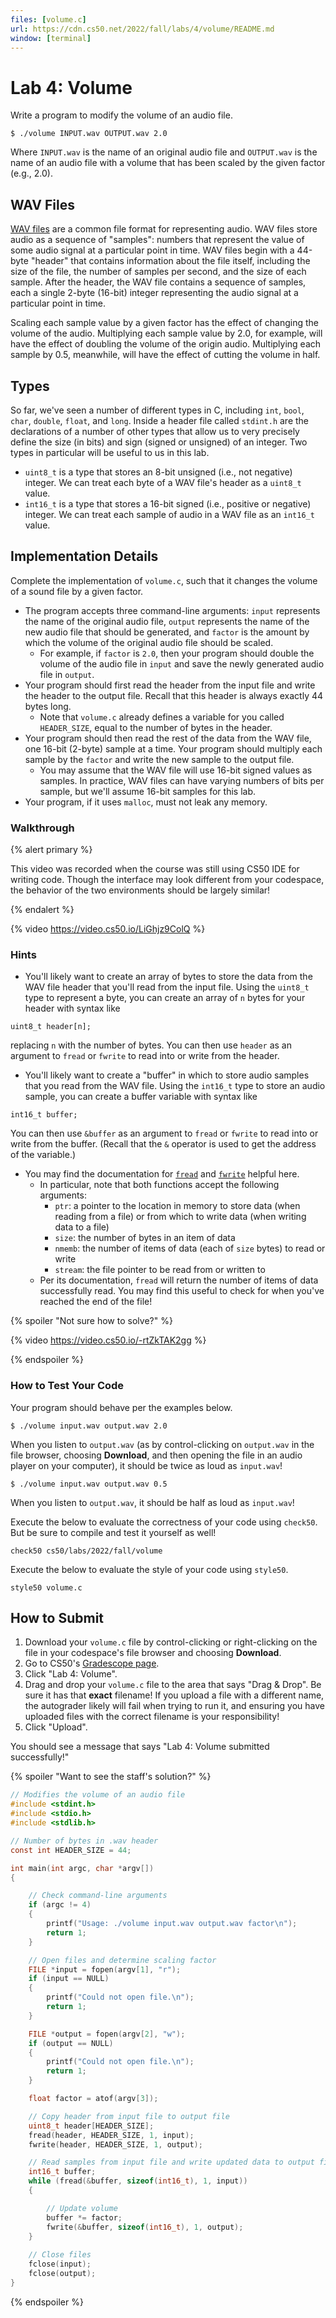 ```yaml
---
files: [volume.c]
url: https://cdn.cs50.net/2022/fall/labs/4/volume/README.md
window: [terminal]
---
```


# Lab 4: Volume

Write a program to modify the volume of an audio file.

```
$ ./volume INPUT.wav OUTPUT.wav 2.0
```

Where `INPUT.wav` is the name of an original audio file and `OUTPUT.wav` is the name of an audio file with a volume that has been scaled by the given factor (e.g., 2.0).

## WAV Files

[WAV files](https://docs.fileformat.com/audio/wav/) are a common file format for representing audio. WAV files store audio as a sequence of "samples": numbers that represent the value of some audio signal at a particular point in time. WAV files begin with a 44-byte "header" that contains information about the file itself, including the size of the file, the number of samples per second, and the size of each sample. After the header, the WAV file contains a sequence of samples, each a single 2-byte (16-bit) integer representing the audio signal at a particular point in time.

Scaling each sample value by a given factor has the effect of changing the volume of the audio. Multiplying each sample value by 2.0, for example, will have the effect of doubling the volume of the origin audio. Multiplying each sample by 0.5, meanwhile, will have the effect of cutting the volume in half.

## Types

So far, we've seen a number of different types in C, including `int`, `bool`, `char`, `double`, `float`, and `long`. Inside a header file called `stdint.h` are the declarations of a number of other types that allow us to very precisely define the size (in bits) and sign (signed or unsigned) of an integer. Two types in particular will be useful to us in this lab.

* `uint8_t` is a type that stores an 8-bit unsigned (i.e., not negative) integer. We can treat each byte of a WAV file's header as a `uint8_t` value.
* `int16_t` is a type that stores a 16-bit signed (i.e., positive or negative) integer. We can treat each sample of audio in a WAV file as an `int16_t` value.

## Implementation Details

Complete the implementation of `volume.c`, such that it changes the volume of a sound file by a given factor.

* The program accepts three command-line arguments: `input` represents the name of the original audio file, `output` represents the name of the new audio file that should be generated, and `factor` is the amount by which the volume of the original audio file should be scaled.
    * For example, if `factor` is `2.0`, then your program should double the volume of the audio file in `input` and save the newly generated audio file in `output`.
* Your program should first read the header from the input file and write the header to the output file. Recall that this header is always exactly 44 bytes long.
    * Note that `volume.c` already defines a variable for you called `HEADER_SIZE`, equal to the number of bytes in the header.
* Your program should then read the rest of the data from the WAV file, one 16-bit (2-byte) sample at a time. Your program should multiply each sample by the `factor` and write the new sample to the output file.
    * You may assume that the WAV file will use 16-bit signed values as samples. In practice, WAV files can have varying numbers of bits per sample, but we'll assume 16-bit samples for this lab.
* Your program, if it uses `malloc`, must not leak any memory.

### Walkthrough

{% alert primary %}

This video was recorded when the course was still using CS50 IDE for writing code. Though the interface may look different from your codespace, the behavior of the two environments should be largely similar!

{% endalert %}

{% video https://video.cs50.io/LiGhjz9ColQ %}

### Hints

* You'll likely want to create an array of bytes to store the data from the WAV file header that you'll read from the input file. Using the `uint8_t` type to represent a byte, you can create an array of `n` bytes for your header with syntax like

```
uint8_t header[n];
```

replacing `n` with the number of bytes. You can then use `header` as an argument to `fread` or `fwrite` to read into or write from the header.

* You'll likely want to create a "buffer" in which to store audio samples that you read from the WAV file. Using the `int16_t` type to store an audio sample, you can create a buffer variable with syntax like

```
int16_t buffer;
```

You can then use `&buffer` as an argument to `fread` or `fwrite` to read into or write from the buffer. (Recall that the `&` operator is used to get the address of the variable.)

* You may find the documentation for [`fread`](https://man.cs50.io/3/fread) and [`fwrite`](https://man.cs50.io/3/fwrite) helpful here.
    * In particular, note that both functions accept the following arguments:
        * `ptr`: a pointer to the location in memory to store data (when reading from a file) or from which to write data (when writing data to a file)
        * `size`: the number of bytes in an item of data
        * `nmemb`: the number of items of data (each of `size` bytes) to read or write
        * `stream`: the file pointer to be read from or written to
    * Per its documentation, `fread` will return the number of items of data successfully read. You may find this useful to check for when you've reached the end of the file!

{% spoiler "Not sure how to solve?" %}

{% video https://video.cs50.io/-rtZkTAK2gg %}

{% endspoiler %}

### How to Test Your Code

Your program should behave per the examples below.

```
$ ./volume input.wav output.wav 2.0
```

When you listen to `output.wav` (as by control-clicking on `output.wav` in the file browser, choosing **Download**, and then opening the file in an audio player on your computer), it should be twice as loud as `input.wav`!


```
$ ./volume input.wav output.wav 0.5
```

When you listen to `output.wav`, it should be half as loud as `input.wav`!

Execute the below to evaluate the correctness of your code using `check50`. But be sure to compile and test it yourself as well!

```
check50 cs50/labs/2022/fall/volume
```

Execute the below to evaluate the style of your code using `style50`.

```
style50 volume.c
```

## How to Submit

1. Download your `volume.c` file by control-clicking or right-clicking on the file in your codespace's file browser and choosing **Download**.
2. Go to CS50's [Gradescope page](https://www.gradescope.com/courses/411020).
3. Click "Lab 4: Volume".
4. Drag and drop your `volume.c` file to the area that says "Drag & Drop". Be sure it has that **exact** filename! If you upload a file with a different name, the autograder likely will fail when trying to run it, and ensuring you have uploaded files with the correct filename is your responsibility!
5. Click "Upload".

You should see a message that says "Lab 4: Volume submitted successfully!"

{% spoiler "Want to see the staff's solution?" %}
```c
// Modifies the volume of an audio file
#include <stdint.h>
#include <stdio.h>
#include <stdlib.h>

// Number of bytes in .wav header
const int HEADER_SIZE = 44;

int main(int argc, char *argv[])
{

    // Check command-line arguments
    if (argc != 4)
    {
        printf("Usage: ./volume input.wav output.wav factor\n");
        return 1;
    }

    // Open files and determine scaling factor
    FILE *input = fopen(argv[1], "r");
    if (input == NULL)
    {
        printf("Could not open file.\n");
        return 1;
    }

    FILE *output = fopen(argv[2], "w");
    if (output == NULL)
    {
        printf("Could not open file.\n");
        return 1;
    }

    float factor = atof(argv[3]);

    // Copy header from input file to output file
    uint8_t header[HEADER_SIZE];
    fread(header, HEADER_SIZE, 1, input);
    fwrite(header, HEADER_SIZE, 1, output);

    // Read samples from input file and write updated data to output file
    int16_t buffer;
    while (fread(&buffer, sizeof(int16_t), 1, input))
    {

        // Update volume
        buffer *= factor;
        fwrite(&buffer, sizeof(int16_t), 1, output);
    }
    
    // Close files
    fclose(input);
    fclose(output);
}
```
{% endspoiler %}